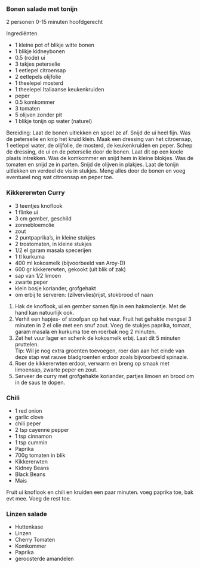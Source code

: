 ### Bonen salade met tonijn

2 personen 0-15 minuten hoofdgerecht 

Ingrediënten

-    1 kleine pot of blikje witte bonen
-    1 blikje kidneybonen
-    0.5 (rode) ui
-    3 takjes peterselie
-    1 eetlepel citroensap
-    2 eetlepels olijfolie
-    1 theelepel mosterd
-    1 theelepel Italiaanse keukenkruiden
-    peper
-    0.5 komkommer
-    3 tomaten
-    5 olijven zonder pit
-    1 blikje tonijn op water (naturel)

Bereiding:
Laat de bonen uitlekken en spoel ze af.
Snijd de ui heel fijn.
Was de peterselie en knip het kruid klein.
Maak een dressing van het citroensap, 1 eetlepel water, de olijfolie, de mosterd, de keukenkruiden en peper.
Schep de dressing, de ui en de peterselie door de bonen. Laat dit op een koele plaats intrekken.
Was de komkommer en snijd hem in kleine blokjes.
Was de tomaten en snijd ze in parten.
Snijd de olijven in plakjes.
Laat de tonijn uitlekken en verdeel de vis in stukjes.
Meng alles door de bonen en voeg eventueel nog wat citroensap en peper toe.


### Kikkererwten Curry

-   3 teentjes knoflook
-	1 flinke ui
-	3 cm gember, geschild
-	zonnebloemolie
-	zout
-	2 puntpaprika’s, in kleine stukjes
-	2 trostomaten, in kleine stukjes
-	1/2 el garam masala specerijen
-	1 tl kurkuma
-	400 ml kokosmelk (bijvoorbeeld van Aroy-D)
-	600 gr kikkererwten, gekookt (uit blik of zak)
-	sap van 1/2 limoen
-	zwarte peper
-	klein bosje koriander, grofgehakt
-	om erbij te serveren: (zilvervlies)rijst, stokbrood of naan


1. Hak de knoflook, ui en gember samen fijn in een hakmolentje. Met de hand kan natuurlijk ook.
2. Verhit een hapjes- of stoofpan op het vuur. Fruit het gehakte mengsel 3 minuten in 2 el olie met een snuf zout. Voeg de stukjes paprika, tomaat, garam masala en kurkuma toe en roerbak nog 2 minuten.
3. Zet het vuur lager en schenk de kokosmelk erbij. Laat dit 5 minuten pruttelen.  
Tip: Wil je nog extra groenten toevoegen, roer dan aan het einde van deze stap wat rauwe bladgroenten erdoor zoals bijvoorbeeld spinazie.
4. Roer de kikkererwten erdoor, verwarm en breng op smaak met limoensap, zwarte peper en zout.
5. Serveer de curry met grofgehakte koriander, partjes limoen en brood om in de saus te dopen.


### Chili

- 1 red onion
- garlic clove
- chili peper
- 2 tsp cayenne pepper
- 1 tsp cinnamon
- 1 tsp cummin
- Paprika
- 700g tomaten in blik
- Kikkererwten
- Kidney Beans
- Black Beans
- Mais

Fruit ui knoflook en chili en kruiden een paar minuten.
voeg paprika toe, bak evt mee. Voeg de rest toe.


### Linzen salade

- Huttenkase
- Linzen
- Cherry Tomaten
- Komkommer
- Paprika
- geroosterde amandelen





